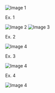 ![Image 1](https://github.com/AshleyBlair/SQL/blob/master/LAB9/screenshots/tasks9.png)

Ex. 1

![Image 2](https://github.com/AshleyBlair/SQL/blob/master/LAB9/screenshots/1_14.png)
![Image 3](https://github.com/AshleyBlair/SQL/blob/master/LAB9/screenshots/1_16.png)

Ex. 2

![Image 4](https://github.com/AshleyBlair/SQL/blob/master/LAB9/screenshots/2.png)


Ex. 3

![Image 4](https://github.com/AshleyBlair/SQL/blob/master/LAB9/screenshots/3.png)

Ex. 4

![Image 4](https://github.com/AshleyBlair/SQL/blob/master/LAB9/screenshots/4.png)
